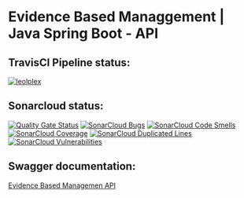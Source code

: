 # Evidence Based Managgement | Java Spring Boot - API

## TravisCI Pipeline status:
[![leolplex](https://travis-ci.com/leolplex/API-Evidence-Based-Management.svg?branch=master)](https://travis-ci.com/github/leolplex/API-Evidence-Based-Management)

## Sonarcloud status:
[![Quality Gate Status](https://sonarcloud.io/api/project_badges/measure?project=leolplex_API-Evidence-Based-Management&metric=alert_status)](https://sonarcloud.io/dashboard?id=leolplex_API-Evidence-Based-Management)
[![SonarCloud Bugs](https://sonarcloud.io/api/project_badges/measure?project=leolplex_API-Evidence-Based-Management&metric=bugs)](https://sonarcloud.io/dashboard?id=leolplex_API-Evidence-Based-Management)
[![SonarCloud Code Smells](https://sonarcloud.io/api/project_badges/measure?project=leolplex_API-Evidence-Based-Management&metric=code_smells)](https://sonarcloud.io/dashboard?id=leolplex_API-Evidence-Based-Management)
[![SonarCloud Coverage](https://sonarcloud.io/api/project_badges/measure?project=leolplex_API-Evidence-Based-Management&metric=coverage)](https://sonarcloud.io/dashboard?id=leolplex_API-Evidence-Based-Management)
[![SonarCloud Duplicated Lines](https://sonarcloud.io/api/project_badges/measure?project=leolplex_API-Evidence-Based-Management&metric=duplicated_lines_density)](https://sonarcloud.io/dashboard?id=leolplex_API-Evidence-Based-Management)
[![SonarCloud Vulnerabilities](https://sonarcloud.io/api/project_badges/measure?project=leolplex_API-Evidence-Based-Management&metric=vulnerabilities)](https://sonarcloud.io/dashboard?id=leolplex_API-Evidence-Based-Management)

## Swagger documentation:
 [Evidence Based Managemen API](https://evidence-based-management.herokuapp.com/ebm/api/swagger-ui.html)


